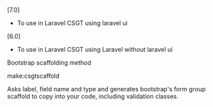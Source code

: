 [7.0]
- To use in Laravel CSGT using laravel ui

[6.0]
- To use in Laravel CSGT using Laravel without laravel ui

Bootstrap scaffolding method

make:csgtscaffold

Asks label, field name and type and generates bootstrap's form group scaffold to copy into your code, including validation classes.
